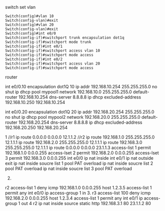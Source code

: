 switch set vlan
```
Switch(config)#vlan 10
Switch(config-vlan)#exit
Switch(config)#vlan 20
Switch(config-vlan)#exit
Switch(config)#int e0/0
Switch(config-if)#switchport trunk encapsulation dot1q
Switch(config-if)#switchport mode trunk
Switch(config-if)#int e0/1
Switch(config-if)#switchport access vlan 10
Switch(config-if)#switchport mode access
Switch(config-if)#int e0/2
Switch(config-if)#switchport access vlan 20
Switch(config-if)#switchport mode access
```
router 


int e0/0.10
encapsulation dot1Q 10
ip addr 192.168.10.254 255.255.255.0
no shut
ip dhcp pool mypool1
network 192.168.10.0 255.255.255.0
default-router 192.168.10.254 
dns-server 8.8.8.8
ip dhcp excluded-address 192.168.10.250 192.168.10.254

int e0/0.20
encapsulation dot1Q 20
ip addr 192.168.20.254 255.255.255.0
no shut
ip dhcp pool mypool2
network 192.168.20.0 255.255.255.0
default-router 192.168.20.254 
dns-server 8.8.8.8
ip dhcp excluded-address 192.168.20.250 192.168.20.254



1
//r1 
ip route 0.0.0.0 0.0.0.0 12.1.1.2
//r2
ip route 192.168.1.0 255.255.255.0 12.1.1.1
ip route 192.168.2.0 255.255.255.0 12.1.1.1
ip route 192.168.3.0 255.255.255.0 12.1.1.1
ip route 0.0.0.0 0.0.0.0 23.1.1.3
access-list 1 permit 192.168.1.0 0.0.0.255
access-lset 2 permit 192.168.2.0 0.0.0.255
access-lset 3 permit 192.168.3.0 0.0.0.255
int e0/0
ip nat inside
int e0/1
ip nat outside
exit
ip nat inside soucre list 1 pool PAT overload
ip nat inside soucre list 2 pool PAT overload
ip nat inside soucre list 3 pool PAT overload

2.
r2
access-list 1 deny icmp 192.168.1.0 0.0.0.255 host 1.2.3.5
access-list 1 permit any
int e0/0
ip access-group 1 in
3.
r3
access-list 100 deny icmp 192.168.2.0 0.0.0.255 host 1.2.3.4
access-list 1 permit any
int e0/1
ip access-group 1 out
4 
r2 
ip nat inside source static http 192.168.3.1 80 23.1.1.2 80